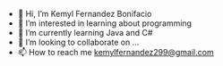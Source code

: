 - 👋 Hi, I’m Kemyl Fernandez Bonifacio
- 👀 I’m interested in learning about programming
- 🌱 I’m currently learning Java and C#
- 💞️ I’m looking to collaborate on ...
- 📫 How to reach me kemylfernandez299@gmail.com

<!---
Kenshin299/Kenshin299 is a ✨ special ✨ repository because its `README.md` (this file) appears on your GitHub profile.
You can click the Preview link to take a look at your changes.
--->
